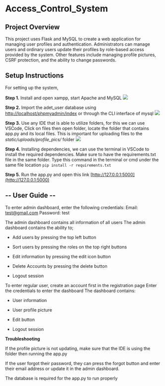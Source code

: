 # Access_Control_System

## **Project Overview**

This project uses Flask and MySQL to create a web application for managing user profiles and authentication. Administrators can manage users and ordinary users update their profiles by role-based access provided by the system. Other features include managing profile pictures, CSRF protection, and the ability to change passwords.

## **Setup Instructions**
For setting up the system,

**Step 1.** Install and open xampp, start Apache and MySQL
**![](https://lh7-rt.googleusercontent.com/docsz/AD_4nXek5Q4GQ1RtIaLbUDrZ3yVfqmYk65tSwX7noRofsS-IfaEThdE5uOiXm_tWh8LZN7JYtFY-ppA_VVmm781NTr26dpMPsjcvhq6ZxCfCaLshkeEW0M1msLYi_sXwnRsT_wq_w2X6mQ?key=I2PLTqOWb3R5hkTlqteTtx4h)**

**Step 2.** Import the adet_user database using [http://localhost/phpmyadmin/index](http://localhost/phpmyadmin/index) or through the CLI interface of mysql
**![](https://lh7-rt.googleusercontent.com/docsz/AD_4nXdm_tDa9FQorTt0tZ5GzAsbj1J00mjF7YsbqfmjldKKa5g_G8ZafEvscjrpzfEHPO_W58SOsyC6sHrJvMzkqxyN7K8cUXXyxeRvoPGlFNAzy1STwtoB_kcNMItyRH33oAI-qS2znw?key=I2PLTqOWb3R5hkTlqteTtx4h)**

**Step 3.** Use any IDE that is able to utilize folders, for this we can use VSCode, Click on files then open folder, locate the folder that contains app.py and its local files. This is important for uploading files to the *static/uploads/profile_pics/* folder
**![](https://lh7-rt.googleusercontent.com/docsz/AD_4nXePrUPMe-NMdyFHzK-ZKNTCQtNKE9Vo7MHi2cI7Bpt3UbyM7OY396n7FpHqz1IRiAqmQeoSqQ-St1UbnvdwtrsnTQ8UcdWAFDEffSaBNcIByr5RudqgIDwdUWQN-_s4KQkhAKOqjg?key=I2PLTqOWb3R5hkTlqteTtx4h)**

**Step 4.** Installing dependencies, we can use the terminal in VSCode to install the required dependencies. Make sure to have the requirements.txt file in the same folder. Type this command in the terminal or cmd under the same file location `pip install -r requirements.txt`

**Step 5.** Run the app.py and open this link [http://127.0.0.1:5000](http://127.0.0.1:5000)
## -- User Guide --
To enter admin dashboard, enter the following credentials:
Email: test@gmail.com
Password: test

The admin dashboard contains all information of all users
The admin dashboard contains the ability to;

-   Add users by pressing the top left button
    
-   Sort users by pressing the roles on the top right buttons
    
-   Edit information by pressing the edit icon button
    
-   Delete Accounts by pressing the delete button
    
-   Logout session
 
To enter regular user, create an account first in the registration page
Enter the credentials to enter the dashboard
The dashboard contains:

-   User information
    
-   User profile picture
    
-   Edit button
    
-   Logout session

**Troubleshooting**

If the profile picture is not updating, make sure that the IDE is using the folder then running the app.py

If the user forgot their password, they can press the forgot button and enter their email address or update it in the admin dashboard.

The database is required for the app.py to run properly
